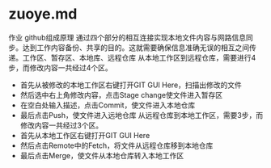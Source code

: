 # zuoye.md
作业
github组成原理    通过四个部分的相互连接实现本地文件内容与网路信息同步。达到工作内容备份、共享的目的。这就需要确保信息准确无误的相互之间传递。工作区、暂存区、本地库、远程仓库
从本地工作区到远程仓库，需要进行4步，而修改内容一共经过4个区。
* 首先从被修改的本地工作区右键打开GIT GUI Here，扫描出修改的文件
* 然后选中右上角修改内容，点击Stage change使文件进入暂存区
* 在空白处输入描述，点击Commit，使文件进入本地仓库
* 最后点击Push，使文件进入远地仓库
 从远程仓库到本地工作区，需要3步，而修改内容一共经过3个区。
* 首先从本地工作区右键打开GIT GUI Here
* 然后点击Remote中的Fetch，将文件从远程仓库移到本地仓库
* 最后点击Merge，使文件从本地仓库转入本地工作区
